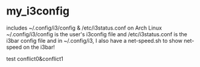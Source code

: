 # my_i3config
includes ~/.config/i3/config &amp; /etc/i3status.conf on Arch Linux
~/.config/i3/config is the user's i3config file and /etc/i3status.conf is the i3bar config file
and in ~/.config/i3, I also have a net-speed.sh to show net-speed on the i3bar!

test conflict0&conflict1
